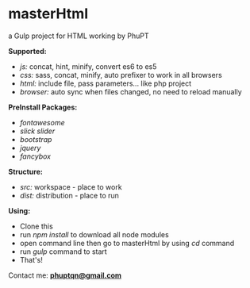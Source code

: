 # masterHtml
a Gulp project for HTML working by PhuPT

**Supported:**
- _js:_ concat, hint, minify, convert es6 to es5
- _css:_ sass, concat, minify, auto prefixer to work in all browsers
- _html:_ include file, pass parameters... like php project
- _browser:_ auto sync when files changed, no need to reload manually

**PreInstall Packages:**
- _fontawesome_
- _slick slider_
- _bootstrap_
- _jquery_
- _fancybox_

**Structure:**
- _src:_ workspace - place to work
- _dist:_ distribution - place to run

**Using:**
- Clone this
- run _npm install_ to download all node modules
- open command line then go to masterHtml by using _cd_ command
- run _gulp_ command to start
- That's!

Contact me: **phuptqn@gmail.com**
